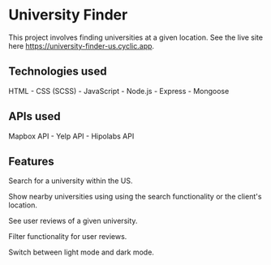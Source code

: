 # University Finder

This project involves finding universities at a given location. See the live site here https://university-finder-us.cyclic.app.

## Technologies used

HTML - CSS (SCSS) - JavaScript - Node.js - Express - Mongoose

## APIs used

Mapbox API - Yelp API - Hipolabs API

## Features

Search for a university within the US.

Show nearby universities using using the search functionality or the client's location.

See user reviews of a given university.

Filter functionality for user reviews.

Switch between light mode and dark mode.
